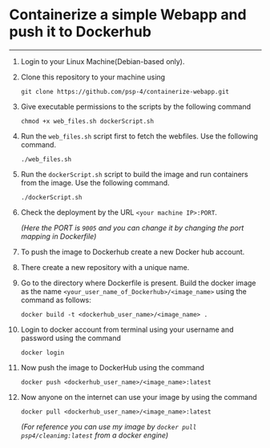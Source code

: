 # Containerize a simple Webapp and push it to Dockerhub
---
1.   Login to your Linux Machine(Debian-based only).
2.   Clone this repository to your machine using

     ```
     git clone https://github.com/psp-4/containerize-webapp.git
     ```
3.   Give executable permissions to the scripts by the following command

     ```
     chmod +x web_files.sh dockerScript.sh
     ```
4.   Run the ```web_files.sh``` script first to fetch the webfiles. Use the following command.
   
     ```
     ./web_files.sh
     ```
5.   Run the ```dockerScript.sh``` script to build the image and run containers from the image. Use the following command.
 
     ```
     ./dockerScript.sh
     ```
6.   Check the deployment by the URL ```<your machine IP>:PORT```.

     *(Here the PORT is ```9005``` and you can change it by changing the port mapping in Dockerfile)*


7.   To push the image to Dockerhub create a new Docker hub account.
8.   There create a new repository with a unique name.
9.   Go to the directory where Dockerfile is present. Build the docker image as the name ```<your_user_name_of_Dockerhub>/<image_name>``` using the command as follows:

     ```
     docker build -t <dockerhub_user_name>/<image_name> .
     ```
10.  Login to docker account from terminal using your username and password using the command
    
      ```
      docker login
      ```
11.  Now push the image to DockerHub using the command

      ```
      docker push <dockerhub_user_name>/<image_name>:latest
      ```
12.  Now anyone on the internet can use your image by using the command

      ```
      docker pull <dockerhub_user_name>/<image_name>:latest
      ```
      *(For reference you can use my image by ```docker pull psp4/cleanimg:latest``` from a docker engine)*
